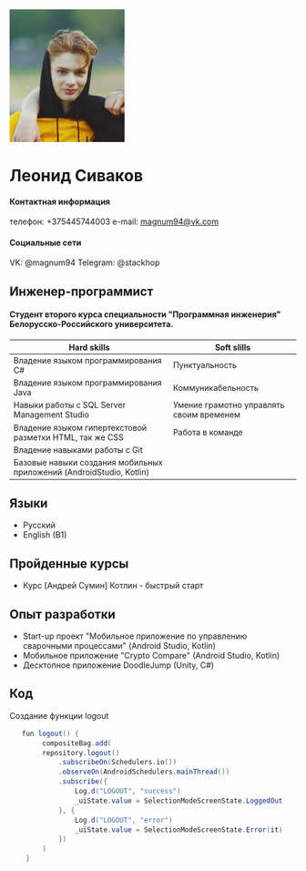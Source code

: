 <img src="ava.png" width="40%" height="30%" />

# Леонид Сиваков
#### Контактная информация
телефон: +375445744003 
e-mail: magnum94@vk.com 
#### Социальные сети
VK: @magnum94
Telegram: @stackhop

## Инженер-программист
#### Студент второго курса специальности "Программная инженерия" Белорусско-Российского университета.

|Hard skills| Soft slills|
|-------------|------------|
|Владение языком программирования С#|Пунктуальность|
|Владение языком программирования Java|Коммуникабельность|
|Навыки работы с SQL Server Management Studio|Умение грамотно управлять своим временем|
|Владение языком гипертекстовой разметки HTML, так же CSS|Работа в команде|
|Владение навыками работы с Git| |
|Базовые навыки создания мобильных приложений (AndroidStudio, Kotlin)| |

## Языки
* Русский
* English (B1)

## Пройденные курсы
* Курс [Андрей Сумин] Котлин - быстрый старт

## Опыт разработки
* Start-up проект "Мобильное приложение по управлению сварочными процессами" (Android Studio, Kotlin)
* Мобильное приложение "Crypto Compare" (Android Studio, Kotlin)
* Десктопное приложение DoodleJump (Unity, C#)

## Код
Создание функции logout
```java
   fun logout() {
        compositeBag.add(
        repository.logout()
            .subscribeOn(Schedulers.io())
            .observeOn(AndroidSchedulers.mainThread())
            .subscribe({
                Log.d("LOGOUT", "success")
                _uiState.value = SelectionModeScreenState.LoggedOut
            }, {
                Log.d("LOGOUT", "error")
                _uiState.value = SelectionModeScreenState.Error(it)
            })
        )
    }
```

[def]: va.jp